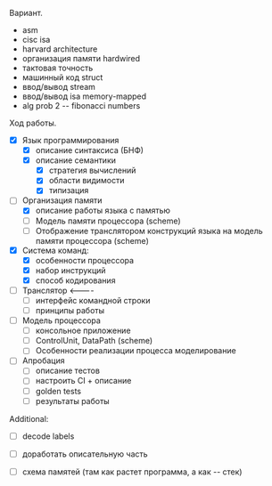 Вариант.
* asm
* cisc isa
* harvard architecture
* организация памяти hardwired
* тактовая точность
* машинный код struct
* ввод/вывод stream
* ввод/вывод isa memory-mapped
* alg prob 2 -- fibonacci numbers

Ход работы.

- [x] Язык программирования
  - [x] описание синтаксиса (БНФ)
  - [x] описание семантики
    - [x] стратегия вычислений
    - [x] области видимости
    - [x] типизация

- [ ] Организация памяти
  - [x] описание работы языка с памятью
  - [ ] Модель памяти процессора (scheme)
  - [ ] Отображение транслятором конструкций языка на модель памяти процессора (scheme)

- [x] Cистема команд:
  - [x] особенности процессора
  - [x] набор инструкций
  - [x] способ кодирования

- [ ] Транслятор <----
  - [ ] интерфейс командной строки
  - [ ] принципы работы 

- [ ] Модель процессора
  - [ ] консольное приложение
  - [ ] ControlUnit, DataPath (scheme)
  - [ ] Особенности реализации процесса моделирование

- [ ] Апробация
  - [ ] описание тестов
  - [ ] настроить CI + описание
  - [ ] golden tests
  - [ ] результаты работы

Additional:
-[ ] decode labels


- [ ] доработать описательную часть
- [ ] схема памятей (там как растет программа, а как -- стек)